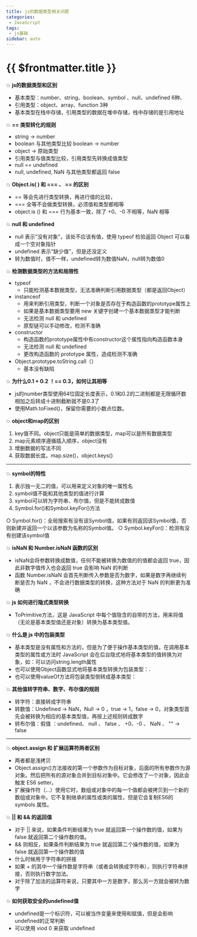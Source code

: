 ```yaml
---
title: js的数据类型相关问题
categories:
 - JavaScript
tags:
 - js基础
sidebar: auto
---
```

# {{ $frontmatter.title }}

:boom: **js的数据类型和区别**
- 基本类型：number、string、boolean、symbol 、null、undefined  6种、
- 引用类型：object、array、function 3种
- 基本类型在栈中存储，引用类型的数据在堆中存储，栈中存储的是引用地址

:boom: **== 类型转化的规则**
- string -> number
- boolean 与其他类型比较  boolean -> number 
- object -> 原始类型
- 引用类型与值类型比较，引用类型先转换成值类型
- null == undefined
- null, undefined, NaN 与其他类型都返回 false

:boom: **Object.is( ) 和 === 、 == 的区别**
- == 等会先进行类型转换，再进行值的比较，
- === 全等不会做类型转换，必须值和类型都相等
- object.is () 和 === 行为基本一致，除了 +0、-0 不相等，NaN 相等

:boom: **null 和 undefined**
- null 表示“没有对象”，该处不应该有值，使用 typeof 检验返回 Object 可以看成一个空对象指针
- undefined 表示“缺少值”，但是还没定义
- 转为数值时，值不一样，undefined转为数值NaN，null转为数值0

:boom: **检测数据类型的方法和局限性**
- typeof
  - 只能检测基本数据类型，无法准确判断引用数据类型（都是返回Object）
- instanceof
  - 用来判断引用类型，判断一个对象是否存在于构造函数的prototype属性上
  - 如果是基本数据类型要用 new 关键字创建一个基本数据类型才能判断
  - 无法检测 null 和 undefined
  - 原型链可以手动修改，检测不准确
- constructor
  - 构造函数的prototype属性中有constructor这个属性指向构造函数本身
  - 无法检测 null 和 undefined
  - 更改构造函数的 prototype 属性，造成检测不准确
- Object.prototype.toString.call（）
  - 基本没有缺陷

:boom: **为什么0.1 + 0.2 ！== 0.3，如何让其相等**
- js的number类型使用64位固定长度表示，0.1和0.2的二进制都是无限循环数相加之后转成十进制截断就不是0.3了
- 使用Math.toFixed()，保留你需要的小数点位数。

:boom: **object和map的区别**
1. key值不同。object只能是简单的数据类型，map可以是所有数据类型
2. map元素顺序遵循插入顺序，object没有
3. 增删数据的写法不同
4. 获取数据长度。map.size()，object.keys()

--------------

:boom: **symbol的特性**
1. 表示独一无二的值，可以用来定义对象的唯一属性名
2. symbol值不能和其他类型的值进行计算
3. symbol可以转为字符串、布尔值，但是不能转成数值
4. Symbol.for()和Symbol.keyFor()方法 

  ○ Symbol.for()：全局搜索有没有该Symbol值，如果有则返回该Symbol值，否则新建并返回一个以该参数为名称的Symbol值。
  ○ Symbol.keyFor()：检测有没有创建该symbol值

:boom: **isNaN 和 Number.isNaN 函数的区别**
- isNaN会将参数转换成数值，任何不能被转换为数值的的值都会返回 true，因此非数字值传入也会返回 true 会影响 NaN 的判断
- 函数 Number.isNaN 会首先判断传入参数是否为数字，如果是数字再继续判断是否为 NaN ，不会进行数据类型的转换，这种方法对于 NaN 的判断更为准确

:boom: **js 如何进行隐式类型转换**
- ToPrimitive方法，这是 JavaScript 中每个值隐含的自带的方法，用来将值 （无论是基本类型值还是对象）转换为基本类型值。

:boom: **什么是 js 中的包装类型**
- 基本类型是没有属性和方法的，但是为了便于操作基本类型的值，在调用基本类型的属性或方法时 JavaScript 会在后台隐式地将基本类型的值转换为对象，如：可以访问string.length属性
- 也可以使用Object函数显式地将基本类型转换为包装类型：.
- 也可以使用valueOf方法将包装类型倒转成基本类型：

:boom: **其他值转字符串、数字、布尔值的规则**
- 转字符：直接转成字符串
- 转数值：Undefined -> NaN，Null -> 0 ，true -> 1，false -> 0，对象类型首先会被转换为相应的基本类型值，再按上述规则转成数字
- 转布尔值：假值 ：undefined、 null 、 false 、 +0、-0 、 NaN 、 ""     -> false 

----------

:boom: **object.assign 和 扩展运算符两者区别**
- 两者都是浅拷贝
- Object.assign()方法接收的第一个参数作为目标对象，后面的所有参数作为源对象。然后把所有的源对象合并到目标对象中。它会修改了一个对象，因此会触发 ES6 setter。
- 扩展操作符（…）使用它时，数组或对象中的每一个值都会被拷贝到一个新的数组或对象中。它不复制继承的属性或类的属性，但是它会复制ES6的 symbols 属性。

:boom: **|| 和 && 的返回值**
- 对于 || 来说，如果条件判断结果为 true 就返回第一个操作数的值，如果为 false 就返回第二个操作数的值。
- && 则相反，如果条件判断结果为 true 就返回第二个操作数的值，如果为 false 就返回第一个操作数的值
- 什么时候用于字符串的拼接
- 如果 + 的其中一个操作数是字符串（或者会转换成字符串），则执行字符串拼接，否则执行数字加法。
- 对于除了加法的运算符来说，只要其中一方是数字，那么另一方就会被转为数字

:boom: **如何获取安全的undefined值**
- undefined是一个标识符，可以被当作变量来使用和赋值，但是会影响undefined的正常判断
- 可以使用 viod 0 来获取 undefined